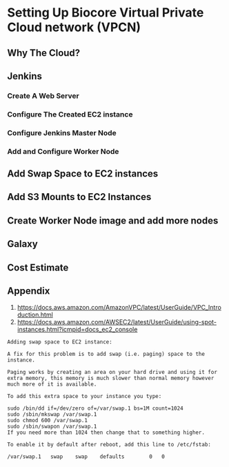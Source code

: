# Setting Up Biocore Virtual Private Cloud network (VPCN)
## Why The Cloud?
## Jenkins
### Create A Web Server 
### Configure The Created EC2 instance
### Configure Jenkins Master Node
### Add and Configure Worker Node
##  Add Swap Space to EC2 instances
##  Add S3 Mounts to EC2 Instances 
##  Create Worker Node image and add more nodes
## Galaxy
## Cost Estimate

## Appendix 

1) https://docs.aws.amazon.com/AmazonVPC/latest/UserGuide/VPC_Introduction.html
2) https://docs.aws.amazon.com/AWSEC2/latest/UserGuide/using-spot-instances.html?icmpid=docs_ec2_console

```
Adding swap space to EC2 instance:

A fix for this problem is to add swap (i.e. paging) space to the instance.

Paging works by creating an area on your hard drive and using it for extra memory, this memory is much slower than normal memory however much more of it is available.

To add this extra space to your instance you type:

sudo /bin/dd if=/dev/zero of=/var/swap.1 bs=1M count=1024
sudo /sbin/mkswap /var/swap.1
sudo chmod 600 /var/swap.1
sudo /sbin/swapon /var/swap.1
If you need more than 1024 then change that to something higher.

To enable it by default after reboot, add this line to /etc/fstab:

/var/swap.1   swap    swap    defaults        0   0
```
